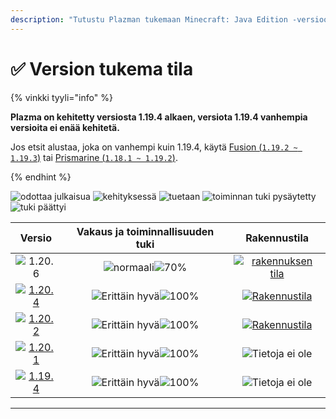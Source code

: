 ```yaml
---
description: "Tutustu Plazman tukemaan Minecraft: Java Edition -versioon."
---
```


# ✅ Version tukema tila

{% vinkki tyyli="info" %}

**Plazma on kehitetty versiosta 1.19.4 alkaen, versiota 1.19.4 vanhempia versioita ei enää kehitetä.**

Jos etsit alustaa, joka on vanhempi kuin 1.19.4, käytä [Fusion (`1.19.2 ~ 1.19.3`)](https://github.com/RuinedTechnologyUnify/Fusion) tai [Prismarine (`1.18.1 ~ 1.19.2`)](https://github.com/PrismarineTeam/Prismarine).

{% endhint %}

[wtr]: <https://badge.plazmamc.org/0/Odotetaan julkaisua>
[idv]: https://badge.plazmamc.org/1/kehityksessä
[atv]: https://badge.plazmamc.org/2/tuetaan
[fse]: https://badge.plazmamc.org/6/toiminnan%20tuki%20pysäytetty
[eol]: https://badge.plazmamc.org/4/tuki%20päättyi
[ukn]: https://badge.plazmamc.org/0/Tietoja%20ei%20ole
[vgd]: https://badge.plazmamc.org/1/Erittäin%20hyvä
[mid]: https://badge.plazmamc.org/6/normaali
[100]: https://badge.plazmamc.org/percent/100

![odottaa julkaisua][wtr] ![kehityksessä][idv] ![tuetaan][atv] ![toiminnan tuki pysäytetty][fse] ![tuki päättyi][eol]

|                                       Versio                                      |             Vakaus    ja    toiminnallisuuden tuki            |                                                Rakennustila                                               |
| :-------------------------------------------------------------------------------: | :-----------------------------------------------------------: | :-------------------------------------------------------------------------------------------------------: |
|                   ![1.20.6](https://badge.plazmamc.org/1/1.20.6)                  | ![normaali][vgd]![70%](https://badge.plazmamc.org/percent/70) | [![rakennuksen tila](https://build.plazmamc.org/1.20.6)](https://build.plazmamc.org/1.20.6?redirect=true) |
| [![1.20.4](https://badge.plazmamc.org/2/1.20.4)](https://git.plazmamc.org/1.20.4) |               ![Erittäin hyvä][vgd]![100%][100]               |   [![Rakennustila](https://build.plazmamc.org/1.20.4)](https://build.plazmamc.org/1.20.4?redirect=true)   |
| [![1.20.2](https://badge.plazmamc.org/4/1.20.2)](https://git.plazmamc.org/1.20.2) |               ![Erittäin hyvä][vgd]![100%][100]               |   [![Rakennustila](https://build.plazmamc.org/1.20.2)](https://build.plazmamc.org/1.20.2?redirect=true)   |
| [![1.20.1](https://badge.plazmamc.org/4/1.20.1)](https://git.plazmamc.org/1.20.1) |               ![Erittäin hyvä][vgd]![100%][100]               |                                           ![Tietoja ei ole][ukn]                                          |
| [![1.19.4](https://badge.plazmamc.org/4/1.19.4)](https://git.plazmamc.org/1.19.4) |               ![Erittäin hyvä][vgd]![100%][100]               |                                           ![Tietoja ei ole][ukn]                                          |

***
